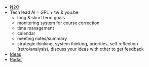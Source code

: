 
* [N2O](https://github.com/streamcode9/sample)
* Tech lead AI = GPL + tw & you.be
  * long & short term goals
  * monitoring system for course correction
  * time management
  * calendar
  * meeting notes/summary
  * strategic thinking, system thinking, priorities, self reflection (retro/analysis), discuss your ideas with other to get feedback
* [Ideas](https://github.com/streamcode9/os/blob/main/README.md)
* [Radar](https://www.thoughtworks.com/radar)
